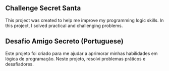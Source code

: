 ## Challenge Secret Santa

This project was created to help me improve my programming logic skills. In this project, I solved practical and challenging problems.<br/>


## Desafio Amigo Secreto (Portuguese)

Este projeto foi criado para me ajudar a aprimorar minhas habilidades em lógica de programação. Neste projeto, resolvi problemas práticos e desafiadores.
